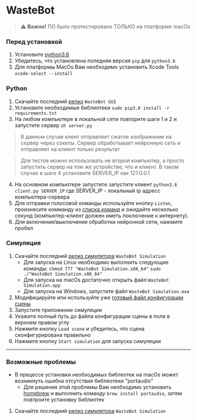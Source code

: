 # WasteBot

> ⚠️ **Важно!** ПО было протестировано ТОЛЬКО на платформе macOs

### Перед установкой
1) Установите [python3.6](https://www.python.org/downloads/release/python-362/)
2) Убедитесь, что установлена поледняя версия ```pip``` для ```python3.6```
3) Для платформы MacOs Вам необходимо установить Xcode Tools ```xcode-select --install```

### Python
1) Скачайте последний [релиз](https://github.com/kivicode/Public-Releases/releases) ```WasteBot GUI```
2) Установите необходимые библиотеки ```sudo pip3.6 install -r requirements.txt ```
3) На любом компьютере в локальной сети повторите шаги 1 и 2 и запустите сервер ```sh server.py```

> В данном случае клент отправляет сжатое изображение на сервер через сокеты. Сервер обработывает нейронную сеть и отправляет на клиент только результат

> Для тестов можно использовать не второй компьютер, а просто запустить сервер на том же устройстве, что и клиент. 
> В таком случае в шаге 4 установите SERVER_IP как 127.0.0.1

4) На основном компьютере запустите запустите клиент ```python3.6 client.py SERVER_IP``` где SERVER_IP - локальный ip адресс компьютера-сервера
5) Для отправки голосовой команды используйте кнопку ```Listen```, произнесите комманду из [списка команд](WasteBot/commands.md) и ожидайте несколько секунд (компьютер-клиент должен иметь поключение к интернету).
6) Для включения/выключения обработки нейронной сети, нажмите пробел

### Симуляция
1. Скачайте последний [релиз симулятора](https://github.com/kivicode/Public-Releases/releases) ```WasteBot Simulation```
	- Для запуска на Linux необходимо выполнить следующие команды: ```chmod 777 "WasteBot Simulation.x86_64"``` ```sudo ./"WasteBot Simulation.x86_64"```
	- Для запуска на macOs достаточно открыть файл ```WasteBot Simulation.app```
	- Для запуска на Windows, запустите файл ```WasteBot Simulation.exe```
2. Модифицируйте или используйте уже [готовый файл конфигурации сцены](WasteBot/Examples/simple_scene.json)
3. Запустите приложение симуляции
4. Укажите полный путь до файла конфигурации сцены в поле в верхнем правом углу
5. Нажмите кнопку ```Load scene``` и убедитесь, что сцена сконфигурирована правильно
6. Нажмите кнопку ```Start simulation``` для запуска симуляции

---

### Возможные проблемы
* В прецессе установки необходимых библеотек на macOs может возникнуть ошибка отсутствия библеотеки "portaudio"
  * Для решения этой проблемы Вам необходимо установить [homebrew](https://brew.sh) и выполнить команду ```brew install portaudio```, затем повтроите установку библиотек


1. Скачайте последний [релиз симулятора](https://github.com/kivicode/Public-Releases/releases) ```WasteBot Simulation```
